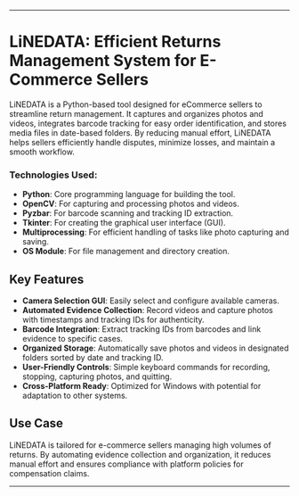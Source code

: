 
---

# LiNEDATA: Efficient Returns Management System for E-Commerce Sellers

LiNEDATA is a Python-based tool designed for eCommerce sellers to streamline return management. It captures and organizes photos and videos, integrates barcode tracking for easy order identification, and stores media files in date-based folders. By reducing manual effort, LiNEDATA helps sellers efficiently handle disputes, minimize losses, and maintain a smooth workflow.

### Technologies Used:

- **Python**: Core programming language for building the tool.  
- **OpenCV**: For capturing and processing photos and videos.  
- **Pyzbar**: For barcode scanning and tracking ID extraction.  
- **Tkinter**: For creating the graphical user interface (GUI).  
- **Multiprocessing**: For efficient handling of tasks like photo capturing and saving.      
- **OS Module**: For file management and directory creation.  

## Key Features
- **Camera Selection GUI**: Easily select and configure available cameras.
- **Automated Evidence Collection**: Record videos and capture photos with timestamps and tracking IDs for authenticity.
- **Barcode Integration**: Extract tracking IDs from barcodes and link evidence to specific cases.
- **Organized Storage**: Automatically save photos and videos in designated folders sorted by date and tracking ID.
- **User-Friendly Controls**: Simple keyboard commands for recording, stopping, capturing photos, and quitting.
- **Cross-Platform Ready**: Optimized for Windows with potential for adaptation to other systems.

## Use Case
LiNEDATA is tailored for e-commerce sellers managing high volumes of returns. By automating evidence collection and organization, it reduces manual effort and ensures compliance with platform policies for compensation claims.

---
